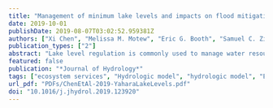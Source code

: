 ```yaml
---
title: "Management of minimum lake levels and impacts on flood mitigation: A case study of the Yahara Watershed, Wisconsin, USA"
date: 2019-10-01
publishDate: 2019-08-07T03:02:52.959381Z
authors: ["Xi Chen", "Melissa M. Motew", "Eric G. Booth", "Samuel C. Zipper", "Steven P. Loheide", "Christopher J. Kucharik"]
publication_types: ["2"]
abstract: "Lake level regulation is commonly used to manage water resources and mitigate flood risk in watersheds with linked river-lake systems. In this study, we first assess exposure, in terms of both population and land area, to flooding impacts in the Yahara Watershed's chain of four lakes in southern Wisconsin as affected by minimum lake level management. A flooding exposure assessment shows that the areas surrounding the upstream lakes, Mendota and Monona, have dense urban areas with high populations that are exposed to flooding; Waubesa has low elevations along its lakeshore, resulting in a large potential flooding area; and the most downstream lake, Kegonsa, has a large area of surrounding cropland that is exposed to flooding but impacts a limited population. We then use a linked modeling framework of a land surface model (Agro-IBIS) and a hydrologic-routing model (THMB) to simulate daily lake level over a study period of 1994-2013 in the Yahara Watershed with different minimum lake level management strategies. Modeling results show that the peak lake levels and corresponding exposed land area and population to flooding will decrease under a lower target minimum lake level. However, at the same time, the number of days that the lake level is below winter minimum will increase, which may adversely affect ecosystem health. In addition, our sensitivity analysis indicates that reducing target minimum lake levels will help mitigate flood risk in terms of both flood magnitude and frequency. Nevertheless, this must be balanced against the need to maintain adequately high lake levels for ecosystem services and recreational functions of the lakes."
featured: false
publication: "*Journal of Hydrology*"
tags: ["ecosystem services", "Hydrologic model", "hydrologic model", "Ecosystem services", "Flood exposure assessment", "lake level management", "Lake level management"]
url_pdf: "PDFs/ChenEtAl-2019-YaharaLakeLevels.pdf"
doi: "10.1016/j.jhydrol.2019.123920"
---
```



